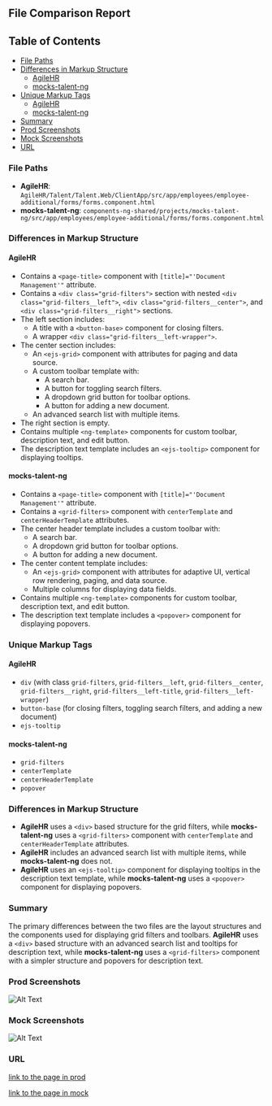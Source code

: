 ## File Comparison Report

## Table of Contents

- [File Paths](#file-paths)
- [Differences in Markup Structure](#differences-in-markup-structure)
  - [AgileHR](#agilehr)
  - [mocks-talent-ng](#mocks-talent-ng)
- [Unique Markup Tags](#unique-markup-tags)
  - [AgileHR](#agilehr-1)
  - [mocks-talent-ng](#mocks-talent-ng-1)
- [Summary](#summary)
- [Prod Screenshots](#prod-screenshots)
- [Mock Screenshots](#mock-screenshots)
- [URL](#url)

### File Paths

- **AgileHR**: `AgileHR/Talent/Talent.Web/ClientApp/src/app/employees/employee-additional/forms/forms.component.html`
- **mocks-talent-ng**: `components-ng-shared/projects/mocks-talent-ng/src/app/employees/employee-additional/forms/forms.component.html`

### Differences in Markup Structure

#### AgileHR

- Contains a `<page-title>` component with `[title]="'Document Management'"` attribute.
- Contains a `<div class="grid-filters">` section with nested `<div class="grid-filters__left">`, `<div class="grid-filters__center">`, and `<div class="grid-filters__right">` sections.
- The left section includes:
  - A title with a `<button-base>` component for closing filters.
  - A wrapper `<div class="grid-filters__left-wrapper">`.
- The center section includes:
  - An `<ejs-grid>` component with attributes for paging and data source.
  - A custom toolbar template with:
    - A search bar.
    - A button for toggling search filters.
    - A dropdown grid button for toolbar options.
    - A button for adding a new document.
  - An advanced search list with multiple items.
- The right section is empty.
- Contains multiple `<ng-template>` components for custom toolbar, description text, and edit button.
- The description text template includes an `<ejs-tooltip>` component for displaying tooltips.

#### mocks-talent-ng

- Contains a `<page-title>` component with `[title]="'Document Management'"` attribute.
- Contains a `<grid-filters>` component with `centerTemplate` and `centerHeaderTemplate` attributes.
- The center header template includes a custom toolbar with:
  - A search bar.
  - A dropdown grid button for toolbar options.
  - A button for adding a new document.
- The center content template includes:
  - An `<ejs-grid>` component with attributes for adaptive UI, vertical row rendering, paging, and data source.
  - Multiple columns for displaying data fields.
- Contains multiple `<ng-template>` components for custom toolbar, description text, and edit button.
- The description text template includes a `<popover>` component for displaying popovers.

### Unique Markup Tags

#### AgileHR

- `div` (with class `grid-filters`, `grid-filters__left`, `grid-filters__center`, `grid-filters__right`, `grid-filters__left-title`, `grid-filters__left-wrapper`)
- `button-base` (for closing filters, toggling search filters, and adding a new document)
- `ejs-tooltip`

#### mocks-talent-ng

- `grid-filters`
- `centerTemplate`
- `centerHeaderTemplate`
- `popover`

### Differences in Markup Structure

- **AgileHR** uses a `<div>` based structure for the grid filters, while **mocks-talent-ng** uses a `<grid-filters>` component with `centerTemplate` and `centerHeaderTemplate` attributes.
- **AgileHR** includes an advanced search list with multiple items, while **mocks-talent-ng** does not.
- **AgileHR** uses an `<ejs-tooltip>` component for displaying tooltips in the description text template, while **mocks-talent-ng** uses a `<popover>` component for displaying popovers.

### Summary

The primary differences between the two files are the layout structures and the components used for displaying grid filters and toolbars. **AgileHR** uses a `<div>` based structure with an advanced search list and tooltips for description text, while **mocks-talent-ng** uses a `<grid-filters>` component with a simpler structure and popovers for description text.

### Prod Screenshots

![Alt Text](/path/to/img.jpg)

### Mock Screenshots

![Alt Text](/path/to/img.jpg)

### URL

[link to the page in prod](https://www.example.com)

[link to the page in mock](https://www.example.com)
